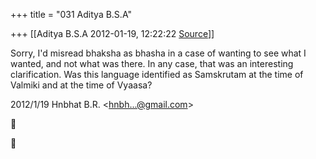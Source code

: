+++
title = "031 Aditya B.S.A"

+++
[[Aditya B.S.A	2012-01-19, 12:22:22 [Source](https://groups.google.com/g/samskrita/c/oGGB0uLn3uQ)]]



Sorry, I'd misread bhaksha as bhasha in a case of wanting to see what I wanted, and not what was there. In any case, that was an interesting clarification. Was this language identified as Samskrutam at the time of Valmiki and at the time of Vyaasa?

  
  

2012/1/19 Hnbhat B.R. \<[hnbh...@gmail.com]()\>  





